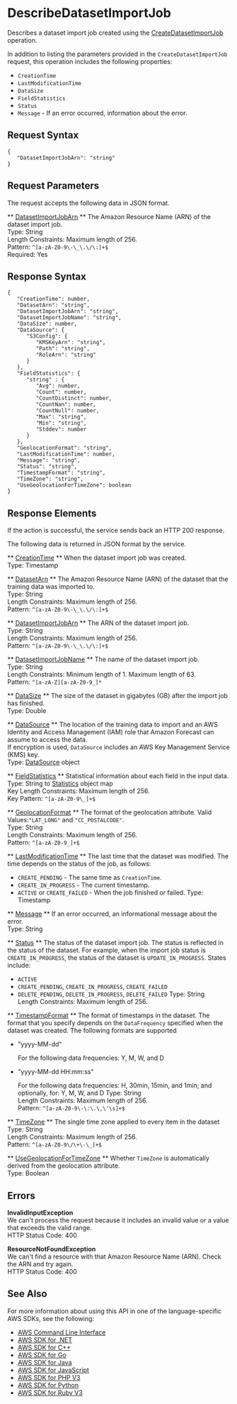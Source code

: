 # DescribeDatasetImportJob<a name="API_DescribeDatasetImportJob"></a>

Describes a dataset import job created using the [CreateDatasetImportJob](API_CreateDatasetImportJob.md) operation\.

In addition to listing the parameters provided in the `CreateDatasetImportJob` request, this operation includes the following properties:
+  `CreationTime` 
+  `LastModificationTime` 
+  `DataSize` 
+  `FieldStatistics` 
+  `Status` 
+  `Message` \- If an error occurred, information about the error\.

## Request Syntax<a name="API_DescribeDatasetImportJob_RequestSyntax"></a>

```
{
   "DatasetImportJobArn": "string"
}
```

## Request Parameters<a name="API_DescribeDatasetImportJob_RequestParameters"></a>

The request accepts the following data in JSON format\.

 ** [DatasetImportJobArn](#API_DescribeDatasetImportJob_RequestSyntax) **   <a name="forecast-DescribeDatasetImportJob-request-DatasetImportJobArn"></a>
The Amazon Resource Name \(ARN\) of the dataset import job\.  
Type: String  
Length Constraints: Maximum length of 256\.  
Pattern: `^[a-zA-Z0-9\-\_\.\/\:]+$`   
Required: Yes

## Response Syntax<a name="API_DescribeDatasetImportJob_ResponseSyntax"></a>

```
{
   "CreationTime": number,
   "DatasetArn": "string",
   "DatasetImportJobArn": "string",
   "DatasetImportJobName": "string",
   "DataSize": number,
   "DataSource": { 
      "S3Config": { 
         "KMSKeyArn": "string",
         "Path": "string",
         "RoleArn": "string"
      }
   },
   "FieldStatistics": { 
      "string" : { 
         "Avg": number,
         "Count": number,
         "CountDistinct": number,
         "CountNan": number,
         "CountNull": number,
         "Max": "string",
         "Min": "string",
         "Stddev": number
      }
   },
   "GeolocationFormat": "string",
   "LastModificationTime": number,
   "Message": "string",
   "Status": "string",
   "TimestampFormat": "string",
   "TimeZone": "string",
   "UseGeolocationForTimeZone": boolean
}
```

## Response Elements<a name="API_DescribeDatasetImportJob_ResponseElements"></a>

If the action is successful, the service sends back an HTTP 200 response\.

The following data is returned in JSON format by the service\.

 ** [CreationTime](#API_DescribeDatasetImportJob_ResponseSyntax) **   <a name="forecast-DescribeDatasetImportJob-response-CreationTime"></a>
When the dataset import job was created\.  
Type: Timestamp

 ** [DatasetArn](#API_DescribeDatasetImportJob_ResponseSyntax) **   <a name="forecast-DescribeDatasetImportJob-response-DatasetArn"></a>
The Amazon Resource Name \(ARN\) of the dataset that the training data was imported to\.  
Type: String  
Length Constraints: Maximum length of 256\.  
Pattern: `^[a-zA-Z0-9\-\_\.\/\:]+$` 

 ** [DatasetImportJobArn](#API_DescribeDatasetImportJob_ResponseSyntax) **   <a name="forecast-DescribeDatasetImportJob-response-DatasetImportJobArn"></a>
The ARN of the dataset import job\.  
Type: String  
Length Constraints: Maximum length of 256\.  
Pattern: `^[a-zA-Z0-9\-\_\.\/\:]+$` 

 ** [DatasetImportJobName](#API_DescribeDatasetImportJob_ResponseSyntax) **   <a name="forecast-DescribeDatasetImportJob-response-DatasetImportJobName"></a>
The name of the dataset import job\.  
Type: String  
Length Constraints: Minimum length of 1\. Maximum length of 63\.  
Pattern: `^[a-zA-Z][a-zA-Z0-9_]*` 

 ** [DataSize](#API_DescribeDatasetImportJob_ResponseSyntax) **   <a name="forecast-DescribeDatasetImportJob-response-DataSize"></a>
The size of the dataset in gigabytes \(GB\) after the import job has finished\.  
Type: Double

 ** [DataSource](#API_DescribeDatasetImportJob_ResponseSyntax) **   <a name="forecast-DescribeDatasetImportJob-response-DataSource"></a>
The location of the training data to import and an AWS Identity and Access Management \(IAM\) role that Amazon Forecast can assume to access the data\.  
If encryption is used, `DataSource` includes an AWS Key Management Service \(KMS\) key\.  
Type: [DataSource](API_DataSource.md) object

 ** [FieldStatistics](#API_DescribeDatasetImportJob_ResponseSyntax) **   <a name="forecast-DescribeDatasetImportJob-response-FieldStatistics"></a>
Statistical information about each field in the input data\.  
Type: String to [Statistics](API_Statistics.md) object map  
Key Length Constraints: Maximum length of 256\.  
Key Pattern: `^[a-zA-Z0-9\_]+$` 

 ** [GeolocationFormat](#API_DescribeDatasetImportJob_ResponseSyntax) **   <a name="forecast-DescribeDatasetImportJob-response-GeolocationFormat"></a>
The format of the geolocation attribute\. Valid Values:`"LAT_LONG"` and `"CC_POSTALCODE"`\.  
Type: String  
Length Constraints: Maximum length of 256\.  
Pattern: `^[a-zA-Z0-9_]+$` 

 ** [LastModificationTime](#API_DescribeDatasetImportJob_ResponseSyntax) **   <a name="forecast-DescribeDatasetImportJob-response-LastModificationTime"></a>
The last time that the dataset was modified\. The time depends on the status of the job, as follows:  
+  `CREATE_PENDING` \- The same time as `CreationTime`\.
+  `CREATE_IN_PROGRESS` \- The current timestamp\.
+  `ACTIVE` or `CREATE_FAILED` \- When the job finished or failed\.
Type: Timestamp

 ** [Message](#API_DescribeDatasetImportJob_ResponseSyntax) **   <a name="forecast-DescribeDatasetImportJob-response-Message"></a>
If an error occurred, an informational message about the error\.  
Type: String

 ** [Status](#API_DescribeDatasetImportJob_ResponseSyntax) **   <a name="forecast-DescribeDatasetImportJob-response-Status"></a>
The status of the dataset import job\. The status is reflected in the status of the dataset\. For example, when the import job status is `CREATE_IN_PROGRESS`, the status of the dataset is `UPDATE_IN_PROGRESS`\. States include:  
+  `ACTIVE` 
+  `CREATE_PENDING`, `CREATE_IN_PROGRESS`, `CREATE_FAILED` 
+  `DELETE_PENDING`, `DELETE_IN_PROGRESS`, `DELETE_FAILED` 
Type: String  
Length Constraints: Maximum length of 256\.

 ** [TimestampFormat](#API_DescribeDatasetImportJob_ResponseSyntax) **   <a name="forecast-DescribeDatasetImportJob-response-TimestampFormat"></a>
The format of timestamps in the dataset\. The format that you specify depends on the `DataFrequency` specified when the dataset was created\. The following formats are supported  
+ "yyyy\-MM\-dd"

  For the following data frequencies: Y, M, W, and D
+ "yyyy\-MM\-dd HH:mm:ss"

  For the following data frequencies: H, 30min, 15min, and 1min; and optionally, for: Y, M, W, and D
Type: String  
Length Constraints: Maximum length of 256\.  
Pattern: `^[a-zA-Z0-9\-\:\.\,\'\s]+$` 

 ** [TimeZone](#API_DescribeDatasetImportJob_ResponseSyntax) **   <a name="forecast-DescribeDatasetImportJob-response-TimeZone"></a>
The single time zone applied to every item in the dataset  
Type: String  
Length Constraints: Maximum length of 256\.  
Pattern: `^[a-zA-Z0-9\/\+\-\_]+$` 

 ** [UseGeolocationForTimeZone](#API_DescribeDatasetImportJob_ResponseSyntax) **   <a name="forecast-DescribeDatasetImportJob-response-UseGeolocationForTimeZone"></a>
Whether `TimeZone` is automatically derived from the geolocation attribute\.  
Type: Boolean

## Errors<a name="API_DescribeDatasetImportJob_Errors"></a>

 **InvalidInputException**   
We can't process the request because it includes an invalid value or a value that exceeds the valid range\.  
HTTP Status Code: 400

 **ResourceNotFoundException**   
We can't find a resource with that Amazon Resource Name \(ARN\)\. Check the ARN and try again\.  
HTTP Status Code: 400

## See Also<a name="API_DescribeDatasetImportJob_SeeAlso"></a>

For more information about using this API in one of the language\-specific AWS SDKs, see the following:
+  [AWS Command Line Interface](https://docs.aws.amazon.com/goto/aws-cli/forecast-2018-06-26/DescribeDatasetImportJob) 
+  [AWS SDK for \.NET](https://docs.aws.amazon.com/goto/DotNetSDKV3/forecast-2018-06-26/DescribeDatasetImportJob) 
+  [AWS SDK for C\+\+](https://docs.aws.amazon.com/goto/SdkForCpp/forecast-2018-06-26/DescribeDatasetImportJob) 
+  [AWS SDK for Go](https://docs.aws.amazon.com/goto/SdkForGoV1/forecast-2018-06-26/DescribeDatasetImportJob) 
+  [AWS SDK for Java](https://docs.aws.amazon.com/goto/SdkForJava/forecast-2018-06-26/DescribeDatasetImportJob) 
+  [AWS SDK for JavaScript](https://docs.aws.amazon.com/goto/AWSJavaScriptSDK/forecast-2018-06-26/DescribeDatasetImportJob) 
+  [AWS SDK for PHP V3](https://docs.aws.amazon.com/goto/SdkForPHPV3/forecast-2018-06-26/DescribeDatasetImportJob) 
+  [AWS SDK for Python](https://docs.aws.amazon.com/goto/boto3/forecast-2018-06-26/DescribeDatasetImportJob) 
+  [AWS SDK for Ruby V3](https://docs.aws.amazon.com/goto/SdkForRubyV3/forecast-2018-06-26/DescribeDatasetImportJob) 
